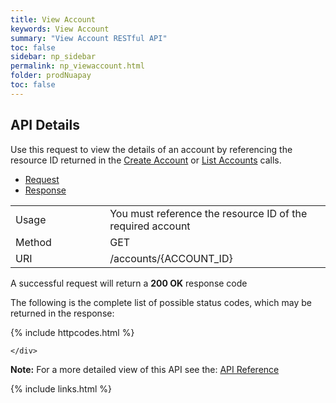 ```yaml
---
title: View Account
keywords: View Account
summary: "View Account RESTful API"
toc: false
sidebar: np_sidebar
permalink: np_viewaccount.html
folder: prodNuapay
toc: false
---
```


## API Details

Use this request to view the details of an account by referencing the resource ID returned in the <a href="np_createaccount.html">Create Account</a> or <a href="np_listaccounts.html">List Accounts</a> calls.


<ul id="profileTabs" class="nav nav-tabs">
    <li class="active"><a href="#profile" data-toggle="tab">Request</a></li>
    <li><a href="#about" data-toggle="tab">Response</a></li>
   
</ul>
  <div class="tab-content">
<div role="tabpanel" class="tab-pane active" id="profile">


  <table>
<colgroup>
<col width="30%" />
<col width="90%" />
</colgroup>

<tbody>
<tr>
<td markdown="span">Usage</td>
<td markdown="span">You must reference the resource ID of the required account</td>
</tr>
<tr>
<td markdown="span">Method</td>
<td markdown="span"><span class="label label-success">GET </span>
</td>
</tr>
<tr>
<td markdown="span">URI</td>
<td markdown="span">/accounts/{ACCOUNT_ID}
</td>
</tr>
</tbody>
</table>



</div>

<div role="tabpanel" class="tab-pane" id="about">
<p>A successful request will return a <b>200 OK</b> response code</p>
<p>The following is the complete list of possible status codes, which may be returned in the response:</p>
    {% include httpcodes.html %}
    
 
    </div>


</div>


<b>Note:</b> For a more detailed view of this API see the: <a href="https://docs.nuapay.com/v1/#view-account" target = '_blank'><i class="fa fa-cogs"></i> API Reference</a>


<!--{% include swaggerlink.html %}-->

{% include links.html %}
